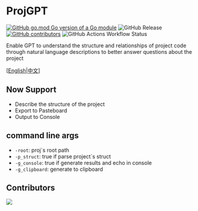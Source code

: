 # ProjGPT
[![GitHub go.mod Go version of a Go module](https://img.shields.io/github/go-mod/go-version/murInJ/ProjGPT.svg)](https://github.com/murInJ/ProjGPT)
![GitHub Release](https://img.shields.io/github/v/release/murInJ/ProjGPT)
[![GitHub contributors](https://img.shields.io/github/contributors/MurInJ/ProjGPT.svg)](https://GitHub.com/MurInJ/ProjGPT/graphs/contributors/)
![GitHub Actions Workflow Status](https://img.shields.io/github/actions/workflow/status/murInJ/ProjGPT/go.yml)

Enable GPT to understand the structure and relationships of project code through natural language descriptions to better answer questions about the project

[[English](https://github.com/MurInj/ProjGPT/README.md)|[中文](https://github.com/murInJ/ProjGPT/blob/main/docs/README_CN.md)]
## Now Support
- Describe the structure of the project
- Export to Pasteboard
- Output to Console

## command line args
- `-root`: proj\`s root path
- `-p_struct`: true if parse project`s struct
- `-g_console`: true if generate results and echo in console
- `-g_clipboard`: generate to clipboard

## Contributors
<a href="https://github.com/MurInj/ProjGPT/graphs/contributors">
  <img src="https://contrib.rocks/image?repo=MurInj/ProjGPT" />
</a>
